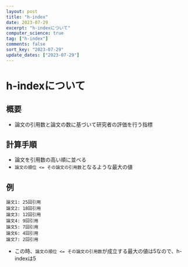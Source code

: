 ```yaml
---
layout: post
title: "h-index"
date: 2023-07-29
excerpt: "h-indexについて"
computer_science: true
tag: ["h-index"]
comments: false
sort_key: "2023-07-29"
update_dates: ["2023-07-29"]
---
```


# h-indexについて

## 概要
 - 論文の引用数と論文の数に基づいて研究者の評価を行う指標

## 計算手順
 - 論文を引用数の高い順に並べる
 - `論文の順位 <= その論文の引用数`となるような最大の値

## 例

```
論文1: 25回引用
論文2: 18回引用
論文3: 12回引用
論文4: 9回引用
論文5: 7回引用
論文6: 4回引用
論文7: 2回引用
```
 - この時、`論文の順位 <= その論文の引用数`が成立する最大の値は5なので、h-indexは5
